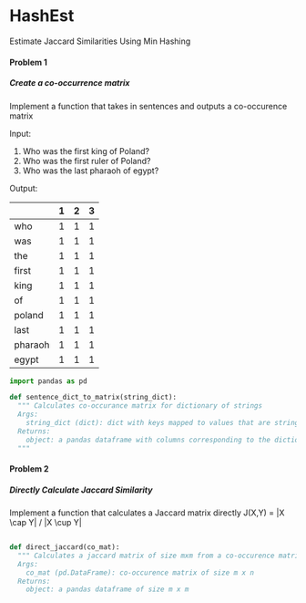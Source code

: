 # HashEst
Estimate Jaccard Similarities Using Min Hashing

#### Problem 1 
##### Create a co-occurrence matrix

Implement a function that takes in sentences and outputs a co-occurence matrix

Input:
  1. Who was the first king of Poland?
  2. Who was the first ruler of Poland?
  3. Who was the last pharaoh of egypt?

Output:

|               | 1    | 2   | 3   |
| ------------- |:----:| ---:| ---:|
| who           | 1    | 1   | 1   |
| was           | 1    | 1   | 1   |
| the           | 1    | 1   | 1   |
| first         | 1    | 1   | 1   |
| king          | 1    | 1   | 1   |
| of            | 1    | 1   | 1   |
| poland        | 1    | 1   | 1   |
| last          | 1    | 1   | 1   |
| pharaoh       | 1    | 1   | 1   |
| egypt         | 1    | 1   | 1   |

```python
import pandas as pd

def sentence_dict_to_matrix(string_dict):
  """ Calculates co-occurance matrix for dictionary of strings
  Args:
    string_dict (dict): dict with keys mapped to values that are strings of words
  Returns:
    object: a pandas dataframe with columns corresponding to the dictionary key of each element in the string_dict and rows for each unique word in the string_dict’s values
  """


```

#### Problem 2
##### Directly Calculate Jaccard Similarity

Implement a function that calculates a Jaccard matrix directly
J(X,Y) = |X \cap Y| / |X \cup Y|

```python

def direct_jaccard(co_mat):
  """ Calculates a jaccard matrix of size mxm from a co-occurence matrix of size m x n
  Args: 
    co_mat (pd.DataFrame): co-occurence matrix of size m x n
  Returns:
    object: a pandas dataframe of size m x m 
